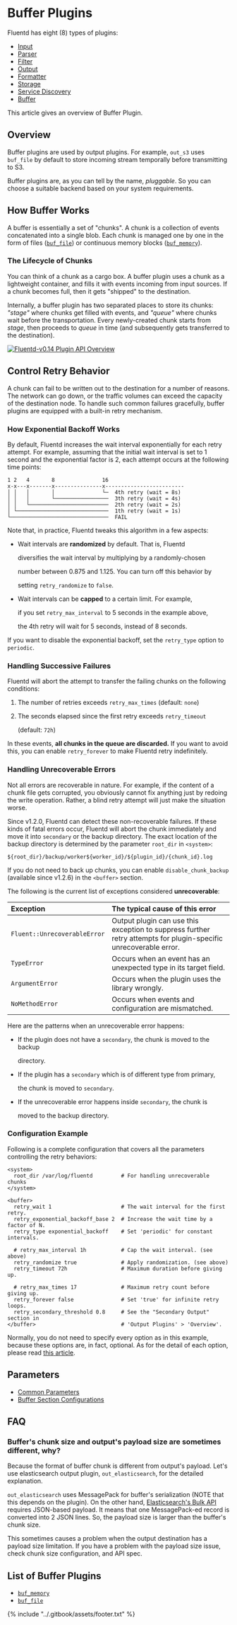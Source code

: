 # Buffer Plugins

Fluentd has eight \(8\) types of plugins:

* [Input](../input/)
* [Parser](../parser/)
* [Filter](../filter/)
* [Output](../output/)
* [Formatter](../formatter/)
* [Storage](../storage/)
* [Service Discovery](../service_discovery/)
* [Buffer](./)

This article gives an overview of Buffer Plugin.

## Overview

Buffer plugins are used by output plugins. For example, `out_s3` uses `buf_file` by default to store incoming stream temporally before transmitting to S3.

Buffer plugins are, as you can tell by the name, _pluggable_. So you can choose a suitable backend based on your system requirements.

## How Buffer Works

A buffer is essentially a set of "chunks". A chunk is a collection of events concatenated into a single blob. Each chunk is managed one by one in the form of files \([`buf_file`](file.md)\) or continuous memory blocks \([`buf_memory`](memory.md)\).

### The Lifecycle of Chunks

You can think of a chunk as a cargo box. A buffer plugin uses a chunk as a lightweight container, and fills it with events incoming from input sources. If a chunk becomes full, then it gets "shipped" to the destination.

Internally, a buffer plugin has two separated places to store its chunks: _"stage"_ where chunks get filled with events, and _"queue"_ where chunks wait before the transportation. Every newly-created chunk starts from _stage_, then proceeds to _queue_ in time \(and subsequently gets transferred to the destination\).

[![Fluentd-v0.14 Plugin API Overview](../.gitbook/assets/fluentd-v0.14-plugin-api-overview.png)](https://github.com/fluent/fluentd-docs-gitbook/tree/da81ba70252eaa863cc28fc888584c59d6fc14d3/images/fluentd-v0.14-plugin-api-overview.png)

## Control Retry Behavior

A chunk can fail to be written out to the destination for a number of reasons. The network can go down, or the traffic volumes can exceed the capacity of the destination node. To handle such common failures gracefully, buffer plugins are equipped with a built-in retry mechanism.

### How Exponential Backoff Works

By default, Fluentd increases the wait interval exponentially for each retry attempt. For example, assuming that the initial wait interval is set to 1 second and the exponential factor is 2, each attempt occurs at the following time points:

```text
1 2   4       8               16
x-x---x-------x---------------x-------------------------
│ │   │       │               └─  4th retry (wait = 8s)
│ │   │       └─────────────────  3th retry (wait = 4s)
│ │   └─────────────────────────  2th retry (wait = 2s)
│ └─────────────────────────────  1th retry (wait = 1s)
└───────────────────────────────  FAIL
```

Note that, in practice, Fluentd tweaks this algorithm in a few aspects:

* Wait intervals are **randomized** by default. That is, Fluentd

  diversifies the wait interval by multiplying by a randomly-chosen

  number between 0.875 and 1.125. You can turn off this behavior by

  setting `retry_randomize` to `false`.

* Wait intervals can be **capped** to a certain limit. For example,

  if you set `retry_max_interval` to 5 seconds in the example above,

  the 4th retry will wait for 5 seconds, instead of 8 seconds.

If you want to disable the exponential backoff, set the `retry_type` option to `periodic`.

### Handling Successive Failures

Fluentd will abort the attempt to transfer the failing chunks on the following conditions:

1. The number of retries exceeds `retry_max_times` \(default: `none`\)
2. The seconds elapsed since the first retry exceeds `retry_timeout`

   \(default: `72h`\)

In these events, **all chunks in the queue are discarded.** If you want to avoid this, you can enable `retry_forever` to make Fluentd retry indefinitely.

### Handling Unrecoverable Errors

Not all errors are recoverable in nature. For example, if the content of a chunk file gets corrupted, you obviously cannot fix anything just by redoing the write operation. Rather, a blind retry attempt will just make the situation worse.

Since v1.2.0, Fluentd can detect these non-recoverable failures. If these kinds of fatal errors occur, Fluentd will abort the chunk immediately and move it into `secondary` or the backup directory. The exact location of the backup directory is determined by the parameter `root_dir` in `<system>`:

```text
${root_dir}/backup/worker${worker_id}/${plugin_id}/{chunk_id}.log
```

If you do not need to back up chunks, you can enable `disable_chunk_backup` \(available since v1.2.6\) in the `<buffer>` section.

The following is the current list of exceptions considered **unrecoverable**:

| Exception | The typical cause of this error |
| :--- | :--- |
| `Fluent::UnrecoverableError` | Output plugin can use this exception to suppress further retry attempts for plugin-specific unrecoverable error. |
| `TypeError` | Occurs when an event has an unexpected type in its target field. |
| `ArgumentError` | Occurs when the plugin uses the library wrongly. |
| `NoMethodError` | Occurs when events and configuration are mismatched. |

Here are the patterns when an unrecoverable error happens:

* If the plugin does not have a `secondary`, the chunk is moved to the backup

  directory.

* If the plugin has a `secondary` which is of different type from primary,

  the chunk is moved to `secondary`.

* If the unrecoverable error happens inside `secondary`, the chunk is

  moved to the backup directory.

### Configuration Example

Following is a complete configuration that covers all the parameters controlling the retry behaviors:

```text
<system>
  root_dir /var/log/fluentd         # For handling unrecoverable chunks
</system>

<buffer>
  retry_wait 1                      # The wait interval for the first retry.
  retry_exponential_backoff_base 2  # Increase the wait time by a factor of N.
  retry_type exponential_backoff    # Set 'periodic' for constant intervals.

  # retry_max_interval 1h           # Cap the wait interval. (see above)
  retry_randomize true              # Apply randomization. (see above)
  retry_timeout 72h                 # Maximum duration before giving up.

  # retry_max_times 17              # Maximum retry count before giving up.
  retry_forever false               # Set 'true' for infinite retry loops.
  retry_secondary_threshold 0.8     # See the "Secondary Output" section in
</buffer>                           # 'Output Plugins' > 'Overview'.
```

Normally, you do not need to specify every option as in this example, because these options are, in fact, optional. As for the detail of each option, please read [this article](../configuration/buffer-section.md#retries-parameters).

## Parameters

* [Common Parameters](../configuration/plugin-common-parameters.md)
* [Buffer Section Configurations](../configuration/buffer-section.md)

## FAQ

### Buffer's chunk size and output's payload size are sometimes different, why?

Because the format of buffer chunk is different from output's payload. Let's use elasticsearch output plugin, `out_elasticsearch`, for the detailed explanation.

`out_elasticsearch` uses MessagePack for buffer's serialization \(NOTE that this depends on the plugin\). On the other hand, [Elasticsearch's Bulk API](https://www.elastic.co/guide/en/elasticsearch/reference/current/docs-bulk.html) requires JSON-based payload. It means that one MessagePack-ed record is converted into 2 JSON lines. So, the payload size is larger than the buffer's chunk size.

This sometimes causes a problem when the output destination has a payload size limitation. If you have a problem with the payload size issue, check chunk size configuration, and API spec.

## List of Buffer Plugins

* [`buf_memory`](memory.md)
* [`buf_file`](file.md)

{% include "../.gitbook/assets/footer.txt" %}

